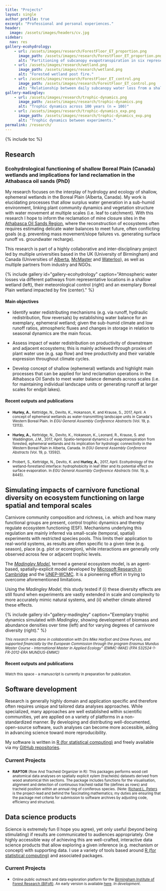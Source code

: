 ```yaml
---
title: "Projects"
layout: single
author_profile: true
excerpt: "Professional and personal experiences."
header:
  image: /assets/images/headers/cv.jpg
sidebar:
  nav: res
gallery-ecohydrology:
    - url: /assets/images/research/ForestFloor_ET_proportion.png
      image_path: /assets/images/research/ForestFloor_ET_proportion.png
      alt: "Partitioning of subcanopy evapotranspiration in six representative locations of a shallow wetland through summer."
    - url: /assets/images/research/wetland.png
      image_path: /assets/images/research/wetland.png
      alt: "Forested wetland post fire."  
    - url: /assets/images/research/ForestFloor_ET_control.png
      image_path: /assets/images/research/ForestFloor_ET_control.png
      alt: "Relationship between daily subcanopy water loss from a shallow wetland through summer."
gallery-madingley:
    - url: /assets/images/research/trophic-dynamics.png
      image_path: /assets/images/research/trophic-dynamics.png
      alt: "Trophic dynamics across 100 years (n = 100)"
    - url: /assets/images/research/trophic-dynamics_exp.png
      image_path: /assets/images/research/trophic-dynamics_exp.png
      alt: "Trophic dynamics between experiments."
permalink: /research/
---
```


{% include toc %}

## Research <a name = "research"></a>


### Ecohydrological functioning of shallow Boreal Plain (Canada) wetlands and implications for land reclamation in the Athabasca oil sands  (PhD)<a name = "PhD" ></a>

My research focuses on the interplay of hydrology and ecology of shallow, ephemeral wetlands in the Boreal Plain (Alberta, Canada). My work is elucidating processes that allow surplus water generation in a sub-humid environment, linking plant community dynamics and vegetation structure with water movement at multiple scales (i.e. leaf to catchment). With this research I hope to inform the reclamation of mine closure sites in the [Athabasca Oil Sands Region](https://en.wikipedia.org/wiki/Athabasca_oil_sands), where the reconstruction of ecosystems often requires estimating delicate water balances to meet future, often conflicting goals (e.g. preventing mass movement/slope failures vs. generating surface runoff vs. groundwater recharge).

This research is part of a highly collaborative and inter-disciplinary project led by multiple universities based in the UK (University of Birmingham) and Canada (Universities of [Alberta](https://devitogroup.squarespace.com/), [McMaster](http://ecohydrology.mcmaster.ca/) and [Waterloo](http://env-blogs.uwaterloo.ca/rpetrone/)), as well as multiple partners from industry and NGOs.

{% include gallery id="gallery-ecohydrology" caption="Atmospheric water losses via different pathways from representative locations in a shallow wetland (left), their meteorological control (right) and an exemplary Boreal Plain wetland impacted by fire (center)." %}



#### Main objectives

- Identify water redistributing mechanisms (e.g. via runoff, hydraulic redistribution, flow reversals) by establishing water balance for an exemplary, ephemeral wetland; given the sub-humid climate and low runoff ratios, atmospheric fluxes and changes in storage in relation to seasonal dynamics are the main focus.

- Assess impact of water redistribution on productivity of downstream and adjacent ecosystems; this is mainly achieved through proxies of plant water use (e.g. sap flow) and tree productivity and their variable expression throughout climate cycles.

- Develop concept of shallow (ephemeral) wetlands and highlight main processes that can be applied for land reclamation operations in the Athabasca Oil Sands to meet water balance demands across scales (i.e. for maintaining individual landscape units or generating runoff at larger scales for endpit lakes).




#### Recent outputs and publications


- <small> **Hurley, A.**, Kettridge, N., Devito, K., Hokanson, K. and Krause, S., 2017, April. A concept of ephemeral wetlands as water-transmitting landscape units in Canada's Western Boreal Plain. In *EGU General Assembly Conference Abstracts* (Vol. 19, p. 13113). </small>

- <small> **Hurley, A.,** Kettridge, N., Devito, K., Hokanson, K., Leonard, R., Krause, S. and Waddington, J.M., 2017, April. Spatio-temporal dynamics of evapotranspiration from forested, ephemeral wetlands and its implication for hydrologic connectivity in the Western Boreal Plain in Alberta, Canada. In *EGU General Assembly Conference Abstracts* (Vol. 19, p. 13592). </small>

- <small> Probert, S., Kettridge, N., Devito, K. and **Hurley, A.**, 2017, April. Ecohydrology of the wetland-forestland interface: hydrophobicity in leaf litter and its potential effect on surface evaporation. In *EGU General Assembly Conference Abstracts* (Vol. 19, p. 8445).
</small>



## Simulating impacts of carnivore functional diversity on ecosystem functioning on large spatial and temporal scales <a name = "BEF"></a>

Carnivore community composition and richness, i.e. which and how many functional groups are present, control trophic dynamics and thereby regulate ecosystem
functioning (ESF). Mechanisms underlying this regulation are mainly inferred via
small-scale (temporal, spatial) experiments with restricted species pools. This limits their application to real-world systems, as results are often specific to a given time (e.g. season), place (e.g. plot or ecoregion), while interactions are generally only observed across few or adjacent trophic levels.

The [*Madingley Model*](https://madingley.github.io/), termed a general ecosystem model, is an agent-based, spatially-explicit model developed by [Microsoft Research in Cambridge](https://www.microsoft.com/en-us/research/lab/microsoft-research-cambridge/) and the [UNEP-WCMC](https://www.unep-wcmc.org/). It is a pioneering effort in trying to overcome aforementioned limitations.

Using the *Madingley Model*, this study tested if (i) these diversity effects are still found when experiments are vastly extended in scale and complexity to more accurately mimic natural systems, and (ii) whether climate altered these effects.


{% include gallery id="gallery-madingley" caption="Exemplary trophic dynamics simulated with *Madingley*, showing development of biomass and abundance densities over time (left) and for varying degrees of carnivore diversity (right)." %}

<small> *This research was done in collaboration with Drs Mike Harfoot and Drew Purves, and supported financially by the European Commission through the program Erasmus Mundus Master Course - International Master in Applied Ecology" (EMMC-IMAE) (FPA 532524-1-FR-2012-ERA MUNDUS-EMMC)* </small>

#### Recent outputs and publications

<small> Watch this space - a manuscript is currently in preparation for publication. </small>

## Software development <a name = "software"> </a>

Research is generally highly domain and application specific and therefore often requires unique and tailored data analyses approaches. While specialized, many approaches are well established within scientific communities, yet are applied on a variety of platforms in a non-standardized manner. By developing and distributing well-documented, open-source software, such analyses can become more accessible, aiding in advancing science toward more reproducibility.

My software is written in [R (for statistical computing)](https://www.r-project.org/) and freely available via my [GitHub repositories](www.github.com/the-Hull).

### Current Projects

- <small> **RAPTOR** (Row And Tracheid Organizer in R): This packages performs wood cell anatomical data analyses on spatially explicit xylem (tracheids) datasets derived from wood anatomical thin sections. The package includes functions for the visualisation, alignment and detection of continuous tracheid radial file (defines as rows) and tracheid position within an annual ring of coniferous species. (Note: [Richard L. Peters](http://www.wsl.ch/info/mitarbeitende/peters/index_EN) is the project-lead and behind the fascinating mathematics; my duties are ensuring that the package met criteria for submission to software archives by adjusting code, efficiency and structure). </small>


## Data science products <a name = "data-science"></a>

Science is extremely fun (I hope you agree), yet only useful (beyond being stimulating) if results are communicated to audiences appropriately. One highly accessible way of achieving this are well-crafted, interactive data science products that allow exploring a given inference (e.g. mechanism or concept) with supporting data. I use a variety of tools based around [R (for statistical computing)](https://www.r-project.org/) and associated packages.

### Current Projects

- <small> Online public outreach and data exploration platform for the [Birmingham Institute of Forest Research (BIFoR)](http://www.birmingham.ac.uk/research/activity/bifor/index.aspx). An early version is available [here](https://aglhurley.shinyapps.io/bifor).  *In development*. </small>
